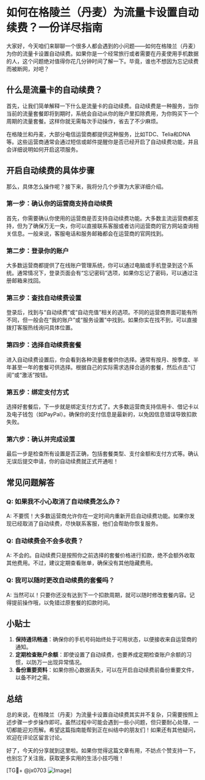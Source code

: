 # 如何在格陵兰（丹麦）为流量卡设置自动续费？一份详尽指南

大家好，今天咱们来聊聊一个很多人都会遇到的小问题——如何在格陵兰（丹麦）为你的流量卡设置自动续费。如果你是一个经常旅行或者需要在丹麦使用手机数据的人，这个问题绝对值得你花几分钟时间了解一下。毕竟，谁也不想因为忘记续费而被断网，对吧？

## 什么是流量卡的自动续费？

首先，让我们简单解释一下什么是流量卡的自动续费。自动续费是一种服务，当你当前的流量套餐即将到期时，系统会自动从你的账户里扣除费用，为你购买下一个周期的流量套餐。这样你就无需每次手动操作，省去了不少麻烦。

在格陵兰和丹麦，大部分电信运营商都提供这种服务，比如TDC、Telia和DNA等。这些运营商通常会通过短信或邮件提醒你是否已经开启了自动续费功能，并且会详细说明如何开启这项服务。

## 开启自动续费的具体步骤

那么，具体怎么操作呢？接下来，我将分几个步骤为大家详细介绍。

### 第一步：确认你的运营商支持自动续费

首先，你需要确认你使用的运营商是否支持自动续费功能。大多数主流运营商都支持，但为了确保万无一失，你可以直接联系客服或者访问运营商的官方网站查询相关信息。一般来说，客服电话和服务邮箱都会在运营商的官网找到。

### 第二步：登录你的账户

大多数运营商都提供了在线账户管理系统，你可以通过电脑或手机登录到这个系统。通常情况下，登录页面会有“忘记密码”选项，如果你忘记了密码，可以通过注册邮箱来找回。

### 第三步：查找自动续费设置

登录后，找到与“自动续费”或“自动充值”相关的选项。不同的运营商界面可能有所不同，但一般会在“我的账户”或“服务设置”中找到。如果你实在找不到，可以直接拨打客服热线询问具体位置。

### 第四步：选择自动续费套餐

进入自动续费设置后，你会看到各种流量套餐供你选择。通常有按月、按季度、半年甚至一年的套餐可供选择。根据自己的实际需求选择合适的套餐，然后点击“订阅”或“激活”按钮。

### 第五步：绑定支付方式

选择好套餐后，下一步就是绑定支付方式了。大多数运营商支持信用卡、借记卡以及电子钱包（如PayPal）。确保你的支付信息是最新的，以免因信息错误导致扣款失败。

### 第六步：确认并完成设置

最后一步是检查所有设置是否正确，包括套餐类型、支付金额和支付方式等。确认无误后提交申请，你的自动续费就正式开通啦！

## 常见问题解答

### Q: 如果我不小心取消了自动续费怎么办？
A: 不要慌！大多数运营商允许你在一定时间内重新开启自动续费功能。如果你发现已经取消了自动续费，尽快联系客服，他们会帮助你恢复服务。

### Q: 自动续费会不会多收费？
A: 不会的。自动续费只是按照你之前选择的套餐价格进行扣款，绝不会额外收取其他费用。不过，建议定期查看账单，确保没有其他隐藏费用。

### Q: 我可以随时更改自动续费的套餐吗？
A: 当然可以！只要你还没有达到下一个扣款周期，就可以随时修改套餐内容。记得提前操作哦，以免错过原套餐的扣款时间。

## 小贴士

1. **保持通讯畅通**：确保你的手机号码始终处于可用状态，以便接收来自运营商的通知。
2. **定期检查账户余额**：即使设置了自动续费，也要养成定期检查账户余额的习惯，以防万一出现异常情况。
3. **备份重要资料**：如果你担心数据丢失，可以在开启自动续费前备份重要文件，以备不时之需。

## 总结

总的来说，在格陵兰（丹麦）为流量卡设置自动续费其实并不复杂，只需要按照上述步骤一步步操作即可。虽然过程中可能会遇到一些小问题，但只要耐心处理，一切都能迎刃而解。希望这篇指南能帮到正在纠结中的朋友们！如果还有其他疑问，欢迎在评论区留言讨论。

好了，今天的分享就到这里啦。如果你觉得这篇文章有用，不妨点个赞支持一下，也别忘了关注我，获取更多实用的生活小技巧哦！

[TG💪+ @jx0703 ![Image](https://github.com/user-attachments/assets/dbca1d08-cadb-493c-b0ec-ad6f7a83f270)]